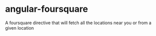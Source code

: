 angular-foursquare
==================

A foursquare directive that will fetch all the locations near you or from a given location
